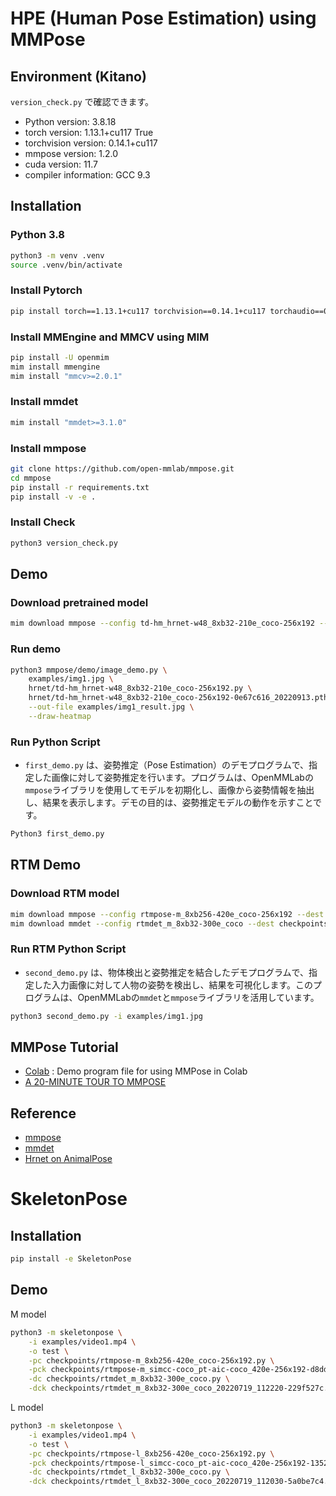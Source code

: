 # HPE (Human Pose Estimation) using MMPose
## Environment (Kitano)
`version_check.py` で確認できます。
- Python version: 3.8.18
- torch version: 1.13.1+cu117 True
- torchvision version: 0.14.1+cu117
- mmpose version: 1.2.0
- cuda version: 11.7
- compiler information: GCC 9.3

## Installation
### Python 3.8
```bash
python3 -m venv .venv
source .venv/bin/activate
```
### Install Pytorch
```bash
pip install torch==1.13.1+cu117 torchvision==0.14.1+cu117 torchaudio==0.13.1 --extra-index-url https://download.pytorch.org/whl/cu117
```

### Install MMEngine and MMCV using MIM
```bash
pip install -U openmim
mim install mmengine
mim install "mmcv>=2.0.1"
```

### Install mmdet
```bash
mim install "mmdet>=3.1.0"
```

### Install mmpose
```bash
git clone https://github.com/open-mmlab/mmpose.git
cd mmpose
pip install -r requirements.txt
pip install -v -e .
```

### Install Check
```bash
python3 version_check.py
```

## Demo
### Download pretrained model
```bash
mim download mmpose --config td-hm_hrnet-w48_8xb32-210e_coco-256x192 --dest hrnet
```

### Run demo
```bash
python3 mmpose/demo/image_demo.py \
    examples/img1.jpg \
    hrnet/td-hm_hrnet-w48_8xb32-210e_coco-256x192.py \
    hrnet/td-hm_hrnet-w48_8xb32-210e_coco-256x192-0e67c616_20220913.pth \
    --out-file examples/img1_result.jpg \
    --draw-heatmap
```

### Run Python Script
- `first_demo.py` は、姿勢推定（Pose Estimation）のデモプログラムで、指定した画像に対して姿勢推定を行います。プログラムは、OpenMMLabの`mmpose`ライブラリを使用してモデルを初期化し、画像から姿勢情報を抽出し、結果を表示します。デモの目的は、姿勢推定モデルの動作を示すことです。
```bash
Python3 first_demo.py
```

## RTM Demo
### Download RTM model
```bash
mim download mmpose --config rtmpose-m_8xb256-420e_coco-256x192 --dest checkpoints
mim download mmdet --config rtmdet_m_8xb32-300e_coco --dest checkpoints
```

### Run RTM Python Script
- `second_demo.py` は、物体検出と姿勢推定を結合したデモプログラムで、指定した入力画像に対して人物の姿勢を検出し、結果を可視化します。このプログラムは、OpenMMLabの`mmdet`と`mmpose`ライブラリを活用しています。
```bash
python3 second_demo.py -i examples/img1.jpg
```

## MMPose Tutorial
- [Colab](https://github.com/open-mmlab/mmpose/blob/main/demo/MMPose_Tutorial.ipynb) :  Demo program file for using MMPose in Colab
- [A 20-MINUTE TOUR TO MMPOSE](https://mmpose.readthedocs.io/en/latest/guide_to_framework.html#a-20-minute-tour-to-mmpose)

## Reference
- [mmpose](https://mmpose.readthedocs.io/en/latest/)
- [mmdet](https://mmdetection.readthedocs.io/en/latest/)
- [Hrnet on AnimalPose](https://mmpose.readthedocs.io/en/latest/model_zoo/animal_2d_keypoint.html#topdown-heatmap-hrnet-on-animalpose)

# SkeletonPose
## Installation
```bash
pip install -e SkeletonPose
```

## Demo
M model
```bash
python3 -m skeletonpose \
    -i examples/video1.mp4 \
    -o test \
    -pc checkpoints/rtmpose-m_8xb256-420e_coco-256x192.py \
    -pck checkpoints/rtmpose-m_simcc-coco_pt-aic-coco_420e-256x192-d8dd5ca4_20230127.pth \
    -dc checkpoints/rtmdet_m_8xb32-300e_coco.py \
    -dck checkpoints/rtmdet_m_8xb32-300e_coco_20220719_112220-229f527c.pth
```

L model
```bash
python3 -m skeletonpose \
    -i examples/video1.mp4 \
    -o test \
    -pc checkpoints/rtmpose-l_8xb256-420e_coco-256x192.py \
    -pck checkpoints/rtmpose-l_simcc-coco_pt-aic-coco_420e-256x192-1352a4d2_20230127.pth \
    -dc checkpoints/rtmdet_l_8xb32-300e_coco.py \
    -dck checkpoints/rtmdet_l_8xb32-300e_coco_20220719_112030-5a0be7c4.pth
```